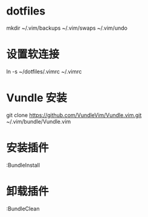 # dotfiles
mkdir ~/.vim/backups ~/.vim/swaps ~/.vim/undo
# 设置软连接
ln -s ~/dotfiles/.vimrc ~/.vimrc
# Vundle 安装
git clone https://github.com/VundleVim/Vundle.vim.git ~/.vim/bundle/Vundle.vim
# 安装插件
:BundleInstall
# 卸载插件
:BundleClean

